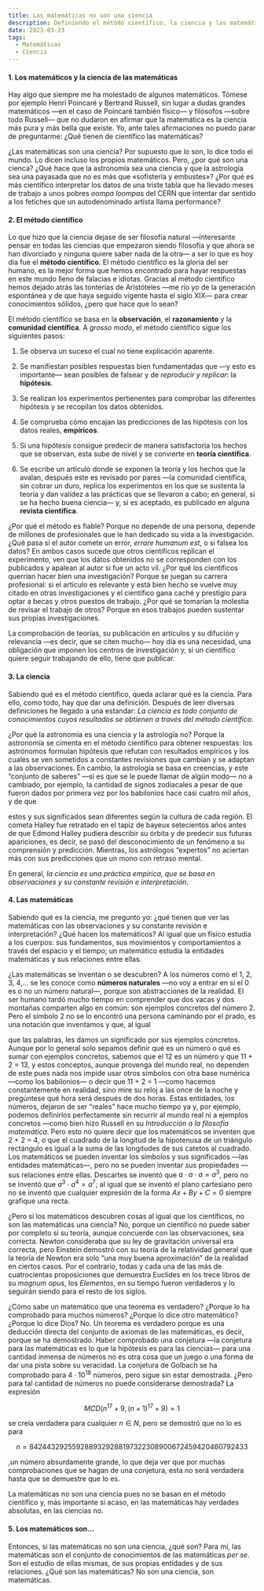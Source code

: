 ```yaml
---
title: Las matemáticas no son una ciencia
description: Definiendo el método científico, la ciencia y las matemáticas para desmentir la creencia de que estas son una ciencia.
date: 2023-03-23
tags:
  - Matemáticas
  - Ciencia
---
```


#### 1. Los matemáticos y la ciencia de las matemáticas

Hay algo que siempre me ha molestado de algunos matemáticos. Tómese por ejemplo Henri Poincaré y Bertrand Russell, sin lugar a dudas grandes matemáticos —en el caso de Poincaré también físico— y filósofos —sobre todo Russell— que no dudaron en afirmar que la matemática es la ciencia más pura y más bella que existe. Yo, ante tales afirmaciones no puedo parar de preguntarme: ¿Qué tienen de científico las matemáticas?

¿Las matemáticas son una ciencia? Por supuesto que lo son, lo dice todo el mundo. Lo dicen incluso los propios matemáticos. Pero, ¿por qué son una cienca? ¿Qué hace que la astronomía sea una ciencia y que la astrología sea una payasada que no es más que «sofistería y embustes»? ¿Por qué es más científico interpretar los datos de una triste tabla que ha llevado meses de trabajo a unos pobres _oompa loompas_ del CERN que intentar dar sentido a los fetiches que un autodenominado artista llama performance?

#### 2. El método científico

Lo que hizo que la ciencia dejase de ser filosofía natural —interesante pensar en todas las ciencias que empezaron siendo filosofía y que ahora se han divorciado y ninguna quiere saber nada de la otra— a ser lo que es hoy día fue el **método científico**. El método científico es la gloria del ser humano, es la mejor forma que hemos encontrado para hayar respuestas en este mundo lleno de falacias e idiotas. Gracias al método científico hemos dejado atrás las tonterias de Aristóteles —me río yo de la generación espontánea y de que haya seguido vigente hasta el siglo XIX— para crear conocimientos sólidos, ¿pero que hace que lo sean?

El método científico se basa en la **observación**, el **razonamiento** y la **comunidad científica**. A _grosso modo_, el método científico sigue los siguientes pasos:

1. Se observa un suceso el cual no tiene explicación aparente.

2. Se manifiestan posibles respuestas bien fundamentadas que —y esto es importante— sean posibles de falsear y de _reproducir y replicar_: la **hipótesis**.

3. Se realizan los experimentos pertienentes para comprobar las diferentes hipótesis y se recopilan los datos obtenidos.

4. Se comprueba cómo encajan las predicciones de las hipótesis con los datos reales, **empíricos**.

5. Si una hipótesis consigue predecir de manera satisfactoria los hechos que se observan, esta sube de nivel y se convierte en **teoría científica**.

6. Se escribe un artículo donde se exponen la teoría y los hechos que la avalan, después este es revisado por pares —la comunidad científica, sin cobrar un duro, replica los experimentos en los que se sustenta la teoría y dan validez a las prácticas que se llevaron a cabo; en general, si se ha hecho buena ciencia— y, si es aceptado, es publicado en alguna **revista científica**.

¿Por qué el método es fiable? Porque no depende de una persona, depende de millones de profesionales que le han dedicado su vida a la investigación. ¿Qué pasa si el autor comete un error, _errare humanum est_, o si falsea los datos? En ambos casos sucede que otros científicos replican el experimento, ven que los datos obtenidos no se corresponden con los publicados y apalean al autor si fue un acto vil. ¿Por qué los científicos querrían hacer bien una investigación? Porque se juegan su carrera profesional: si el artículo es relevante y está bien hecho se vuelve muy citado en otras investigaciones y el científico gana caché y prestigio para optar a becas y otros puestos de trabajo. ¿Por qué se tomarían la molestia de revisar el trabajo de otros? Porque en esos trabajos pueden sustentar sus propias investigaciones.

La comprobación de teorías, su publicación en artículos y su difución y relevancia —es decir, que se citen mucho— hoy día es una necesidad, una obligación que imponen los centros de investigación y, si un científico quiere seguir trabajando de ello, tiene que publicar.

#### 3. La ciencia

Sabiendo qué es el método científico, queda aclarar qué es la ciencia. Para ello, como todo, hay que dar una definición. Después de leer diversas definiciones he llegado a una estandar: _La ciencia es todo conjunto de conocimientos cuyos resultados se obtienen a través del método científico_.

¿Por qué la astronomía es una ciencia y la astrología no? Porque la astronomía se cimenta en el método científico para obtener respuestas: los astrónomos formulan hipótesis que refutan con resultados empíricos y los cuales se ven sometidos a constantes revisiones que cambian y se adaptan a las observaciones. En cambio, la astrología se basa en creencias, y este “conjunto de saberes” —si es que se le puede llamar de algún modo— no a cambiado, por ejemplo, la cantidad de signos zodiacales a pesar de que fueron dados por primera vez por los babilonios hace casi cuatro mil años, y de que

estos y sus significados sean diferentes según la cultura de cada región. El cometa Halley fue retratado en el tapiz de bayeux setecientos años antes de que Edmond Halley pudiera describir su órbita y de predecir sus futuras apariciones, es decir, se pasó del desconocimiento de un fenómeno a su comprensión y predicción. Mientras, los astrólogos “expertos” no aciertan más con sus predicciones que un mono con retraso mental.

En general, _la ciencia es una práctica empírica, que se basa en observaciones y su constante revisión e interpretación_.

#### 4. Las matemáticas

Sabiendo qué es la ciencia, me pregunto yo: ¿qué tienen que ver las matemáticas con las observaciones y su constante revisión e interpretación? ¿Qué hacen los matemáticos? Al igual que un físico estudia a los cuerpos: sus fundamentos, sus movimientos y comportamientos a través del espacio y el tiempo; un matemático estudia la entidades matemáticas y sus relaciones entre ellas.

¿Las matemáticas se inventan o se descubren? A los números como el 1, 2, 3, 4,... se les conoce como **números naturales** —no voy a entrar en si el 0 es o no un número natural—, porque son abstracciones de la realidad. El ser humano tardó mucho tiempo en comprender que dos vacas y dos montañas comparten algo en común: son ejemplos concretos del número 2. Pero el símbolo 2 no se lo encontró una persona caminando por el prado, es una notación que inventamos y que, al igual

que las palabras, les damos un significado por sus ejemplos concretos. Aunque por lo general solo sepamos definir qué es un número o qué es sumar con ejemplos concretos, sabemos que el 12 es un número y que 11 + 2 = 13, y estos conceptos, aunque provenga del mundo real, no dependen de este pues nada nos impide usar otros símbolos con otra base numérica —como los babilonios— o decir que 11 + 2 = 1 —como hacemos constantemente en realidad, sino mire su reloj a las once de la noche y pregúntese qué hora será después de dos horas. Estas entidades, los números, dejaron de ser “reales” hace mucho tiempo ya y, por ejemplo, podemos definirlos perfectamente sin recurrir al mundo real ni a ejemplos concretos —como bien hizo Russell en su _Introducción a la filosofía matemática_. Pero esto no quiere decir que los matemáticos se inventen que 2 + 2 = 4, o que el cuadrado de la longitud de la hipotenusa de un triángulo rectángulo es igual a la suma de las longitudes de sus catetos al cuadrado. Los matemáticos se pueden inventar los símbolos y sus significados —las entidades matemáticas—, pero no se pueden inventar sus propiedades —sus relaciones entre ellas. Descartes se inventó que $a \cdot a \cdot a = a^3$, pero no se inventó que $a^3 \cdot a^4 = a^7$; al igual que se inventó el plano cartesiano pero no se inventó que cualquier expresión de la forma $Ax + By + C = 0$ siempre grafique una recta.

¿Pero si los matemáticos descubren cosas al igual que los científicos, no son las matemáticas una ciencia? No, porque un científico no puede saber por completo si su teoría, aunque concuerde con las observaciones, sea correcta. Newton consideraba que su ley de gravitación universal era correcta, pero Einstein demostró con su teoría de la relatividad general que la teoría de Newton era solo “una muy buena aproximación” de la realidad en ciertos casos. Por el contrario, todas y cada una de las más de cuatrocientas proposiciones que demuestra Euclides en los trece libros de su _magnum opus_, los _Elementos_, en su tiempo fueron verdaderos y lo seguirán siendo para el resto de los siglos.

¿Cómo sabe un matemático que una teorema es verdadero? ¿Porque lo ha comprobado para muchos números? ¿Porque lo dice otro matemático? ¿Porque lo dice Dios? No. Un teorema es verdadero porque es una deducción directa del conjunto de axiomas de las matemáticas, es decir, porque se ha demostrado. Haber comprobado una conjetura —la conjetura para las matemáticas es lo que la hipótesis es para las ciencias— para una cantidad inmensa de números no es otra cosa que un juego o una forma de dar una pista sobre su veracidad. La conjetura de Golbach se ha comprobado para $4 \cdot 10^{18}$ números, pero sigue sin estar demostrada. ¿Pero para tal cantidad de números no puede considerarse demostrada? La expresión

$$
MCD(n^{17} + 9, (n + 1)^{17} + 9) = 1
$$

se creía verdadera para cualquier $n \in N$, pero se demostró que no lo es para

$$
n=8424432925592889329288197322308900672459420460792433
$$

,un número absurdamente grande, lo que deja ver que por muchas comprobaciones que se hagan de una conjetura, esta no será verdadera hasta que se demuestre que lo es.

La matemáticas no son una ciencia pues no se basan en el método científico y, más importante si acaso, en las matemáticas hay verdades absolutas, en las ciencias no.

#### 5. Los matemáticos son...

Entonces, si las matemáticas no son una ciencia, ¿qué son? Para mí, las matemáticas son el conjunto de conocimientos de las matemáticas _per se_. Son el estudio de ellas mismas, de sus propias entidades y de sus relaciones. ¿Qué son las matemáticas? No son una ciencia, son matemáticas.
